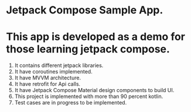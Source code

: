 # Jetpack Compose Sample App.
# This app is developed as a demo for those learning jetpack compose.
1) It contains different jetpack libraries.
2) It have coroutines implemented.
3) It have MVVM architecture.
4) It have retrofit for Api calls.
5) It have Jetpack Compose Material design components to build UI.
6) This project is implemented with more than 90 percent kotlin.
7) Test cases are in progress to be implemented.
